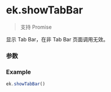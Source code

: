 # ek.showTabBar

> <Icon type="success" /> 支持 Promise

显示 Tab Bar，在非 Tab Bar 页面调用无效。

### 参数

<Props :data="props" options />

### Example

```ts
ek.showTabBar()
```

<script setup>
const props = [
    {
        name: "animation", 
        type: "boolean",
        default: "false",
        required: false, 
        desc: "是否需要动画效果", 
        version: "0.1.0"
    },
]
</script>
